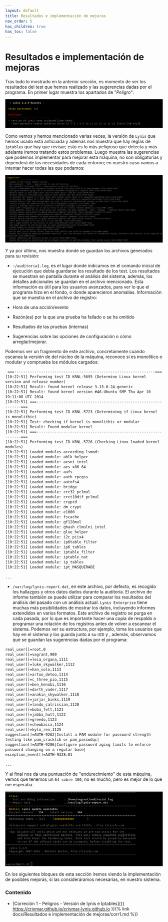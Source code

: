 ```yaml
---
layout: default
title: Resultados e implementación de mejoras
nav_order: 5
has_children: true
has_toc: false
---
```


# Resultados e implementación de mejoras

Tras todo lo mostrado en la anterior sección, es momento de ver los resultados del test que hemos realizado y las sugerencias dadas por el programa. En primer lugar muestra los apartados de "*Peligro*":

<img src="https://raw.githubusercontent.com/crivmar/crivmar-lynis.github.io/main/assets/images/24.png"/>

Como vemos y hemos mencionado varias veces, la versión de `Lynis` que hemos usado está anticuada y además nos muestra que hay reglas de `iptables` que hay que revisar; esto es lo más peligroso que detecta y más adelante iremos tratando estos problemas. Luego muestra las sugerencias que podemos implementar para mejorar esta máquina, no son obligatorias y dependerá de las necesidades de cada entorno; en nuestro caso vamos a intentar hacer todas las que podamos:

<img src="https://raw.githubusercontent.com/crivmar/crivmar-lynis.github.io/main/assets/images/25.png"/>


Y ya por último, nos muestra donde se guardan los archivos generados para su revisión:

- `~/auditoria1.log`, es el lugar donde indicamos en el comando inicial de ejecución que debía guardarse los resultado de los test. Los resultados se muestran en pantalla durante el análisis del sistema, además, los detalles adicionales se guardan en el archivo mencionado. Esta información es útil para los usuarios avanzados, para ver lo que el programa hizo en el fondo, o donde aparecieron anomalías. Información que se muestra en el archivo de registro:

- Hora de una acción/evento
    
- Razón(es) por la que una prueba ha fallado o se ha omitido
    
- Resultados de las pruebas (internas)
    
- Sugerencias sobre las opciones de configuración o cómo arreglar/mejorar.

Podemos ver un fragmento de este archivo, concretamente cuando escanea la versión de del núcleo de la máquina, reconoce si es monolítico o modular y comprueba los módulos cargados:

~~~
 ===---------------------------------------------------------------===
[10:22:51] Performing test ID KRNL-5695 (Determine Linux kernel version and release number)
[10:22:51] Result: found kernel release 3.13.0-24-generic
[10:22:51] Result: found kernel version #46-Ubuntu SMP Thu Apr 10 19:11:08 UTC 2014
[10:22:51] ===---------------------------------------------------------------===
[10:22:51] Performing test ID KRNL-5723 (Determining if Linux kernel is monolithic)
[10:22:51] Test: checking if kernel is monolithic or modular
[10:22:51] Result: Found modular kernel
[10:22:51] ===---------------------------------------------------------------===
[10:22:51] Performing test ID KRNL-5726 (Checking Linux loaded kernel modules)
[10:22:51] Loaded modules according lsmod:
[10:22:51] Loaded module: ablk_helper
[10:22:51] Loaded module: aesni_intel
[10:22:51] Loaded module: aes_x86_64
[10:22:51] Loaded module: aufs
[10:22:51] Loaded module: auth_rpcgss
[10:22:51] Loaded module: autofs4
[10:22:51] Loaded module: bridge
[10:22:51] Loaded module: crc32_pclmul
[10:22:51] Loaded module: crct10dif_pclmul
[10:22:51] Loaded module: cryptd
[10:22:51] Loaded module: dm_crypt
[10:22:51] Loaded module: e1000
[10:22:51] Loaded module: fscache
[10:22:51] Loaded module: gf128mul
[10:22:51] Loaded module: ghash_clmulni_intel
[10:22:51] Loaded module: glue_helper
[10:22:51] Loaded module: i2c_piix4
[10:22:51] Loaded module: ip6table_filter
[10:22:51] Loaded module: ip6_tables
[10:22:51] Loaded module: iptable_filter
[10:22:51] Loaded module: iptable_nat
[10:22:51] Loaded module: ip_tables
[10:22:51] Loaded module: ipt_MASQUERADE

...

~~~

- `/var/log/lynis-report.dat`, en este archivo, por defecto, es recogido los hallazgos y otros datos dados durante la auditoría. El archivo de informe también se puede utilizar para comparar los resultados del análisis del pasado con un análisis actual. `Lynis Enterprise` tiene muchas más posibilidades de mostrar los datos, incluyendo informes extendidos en varios formatos. Este archivo de registro se purga en cada pasada, por lo que es importante hacer una copia de respaldo o programar una rotación de los registros antes de volver a escanear el sistema.
Podemos ver su estructura, por ejemplo, toma los usuarios que hay en el sistema y los guarda junto a su `UID` y , además, observamos que se guardan las sugerencias dadas por el programa:

~~~
real_user[]=root,0
real_user[]=vagrant,900
real_user[]=leia_organa,1111
real_user[]=luke_skywalker,1112
real_user[]=han_solo,1113
real_user[]=artoo_detoo,1114
real_user[]=c_three_pio,1115
real_user[]=ben_kenobi,1116
real_user[]=darth_vader,1117
real_user[]=anakin_skywalker,1118
real_user[]=jarjar_binks,1119
real_user[]=lando_calrissian,1120
real_user[]=boba_fett,1121
real_user[]=jabba_hutt,1122
real_user[]=greedo,1123
real_user[]=chewbacca,1124
real_user[]=kylo_ren,1125
suggestion[]=AUTH-9262|Install a PAM module for password strength testing like pam_cracklib or pam_passwdqc|
suggestion[]=AUTH-9286|Configure password aging limits to enforce password changing on a regular base|
exception_event[]=AUTH-9328:01

...
~~~

Y al final nos da una puntuación de "endurecimiento" de esta máquina, vemos que tenemos un `64 sobre 100`; no es mucho, pero es mejor de lo que me esperaba.

<img src="https://raw.githubusercontent.com/crivmar/crivmar-lynis.github.io/main/assets/images/26.png"/>

En los siguientes bloques de esta sección iremos viendo la implementación de posibles mejoras, si las consideráramos necesarias, en nuestro sistema.


### Contenido

- [Correción 1 - Peligros - Versión de lynis e Iptables]({{ https://crivmar.github.io/crivmar-lynis.github.io }}{% link docs/Resultados e implementación de mejoras/corr1.md %})